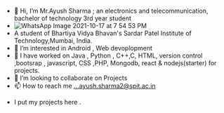 - 👋 Hi, I’m Mr.Ayush Sharma ; an electronics and telecommunication, bachelor of technology 3rd year student
- ![WhatsApp Image 2021-10-17 at 7 54 53 PM](https://user-images.githubusercontent.com/68229721/137631730-6e6efac7-74d2-4707-bb57-d52110e15676.jpeg)
- A student of Bhartiya Vidya Bhavan's Sardar Patel Institute of Technology,Mumbai, India.
- 👀 I’m interested in Android , Web devoplopment 
- 🌱 I have worked on  Java , Python , C++,C, HTML, version control ,bootsrap , javascript, CSS ,PHP, Mongodb, react & nodejs(starter)  for projects. 
- 💞️ I’m looking to collaborate on Projects
- 📫 How to reach me ...ayush.sharma2@spit.ac.in

<!---
ayush2801sharma/ayush2801sharma is a ✨ special ✨ repository because its `README.md` (this file) appears on your GitHub profile.
You can click the Preview link to take a look at your changes.
--->

- I put my projects here .

